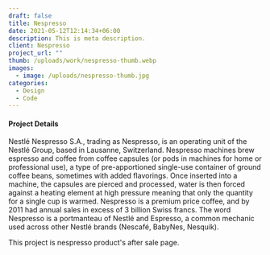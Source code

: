 ```yaml
---
draft: false
title: Nespresso
date: 2021-05-12T12:14:34+06:00
description: This is meta description.
client: Nespresso
project_url: ""
thumb: /uploads/work/nespresso-thumb.webp
images:
  - image: /uploads/nespresso-thumb.jpg
categories:
  - Design
  - Code
---
```


#### Project Details

Nestlé Nespresso S.A., trading as Nespresso, is an operating unit of the Nestlé Group, based in Lausanne, Switzerland. Nespresso machines brew espresso and coffee from coffee capsules (or pods in machines for home or professional use), a type of pre-apportioned single-use container of ground coffee beans, sometimes with added flavorings. Once inserted into a machine, the capsules are pierced and processed, water is then forced against a heating element at high pressure meaning that only the quantity for a single cup is warmed. Nespresso is a premium price coffee, and by 2011 had annual sales in excess of 3 billion Swiss francs. The word Nespresso is a portmanteau of Nestlé and Espresso, a common mechanic used across other Nestlé brands (Nescafé, BabyNes, Nesquik).

This project is nespresso product's after sale page.


